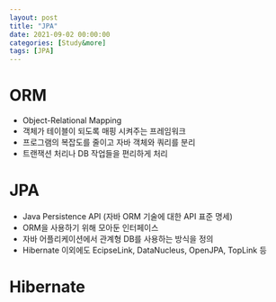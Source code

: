 ```yaml
---
layout: post
title: "JPA"
date: 2021-09-02 00:00:00
categories: [Study&more]
tags: [JPA]
---
```


# ORM
 - Object-Relational Mapping 
 - 객체가 테이블이 되도록 매핑 시켜주는 프레임워크
 - 프로그램의 복잡도를 줄이고 자바 객체와 쿼리를 분리
 - 트랜잭션 처리나 DB 작업들을 편리하게 처리


# JPA
 - Java Persistence API (자바 ORM 기술에 대한 API 표준 명세)
 - ORM을 사용하기 위해 모아둔 인터페이스
 - 자바 어플리케이션에서 관계형 DB를 사용하는 방식을 정의
 - Hibernate 이외에도 EcipseLink, DataNucleus, OpenJPA, TopLink 등

 # Hibernate
